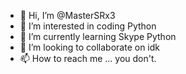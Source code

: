 - 👋 Hi, I’m @MasterSRx3
- 👀 I’m interested in coding Python
- 🌱 I’m currently learning Skype Python
- 💞️ I’m looking to collaborate on idk
- 📫 How to reach me ... you don't.

<!---
MSRx3/MSRx3 is a ✨ special ✨ repository because its `README.md` (this file) appears on your GitHub profile.
You can click the Preview link to take a look at your changes.
--->

